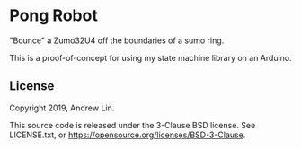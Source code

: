 # Pong Robot

"Bounce" a Zumo32U4 off the boundaries of a sumo ring.

This is a proof-of-concept for using my state machine library on an Arduino.

## License
Copyright 2019, Andrew Lin.

This source code is released under the 3-Clause BSD license. See LICENSE.txt, 
or https://opensource.org/licenses/BSD-3-Clause.